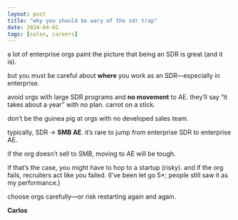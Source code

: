 ```yaml
---
layout: post
title: "why you should be wary of the sdr trap"
date: 2024-04-02
tags: [sales, careers]
---
```


a lot of enterprise orgs paint the picture that being an SDR is great (and it is).

but you must be careful about **where** you work as an SDR—especially in enterprise.

avoid orgs with large SDR programs and **no movement** to AE. they’ll say “it takes about a year” with no plan. carrot on a stick.

don’t be the guinea pig at orgs with no developed sales team.

typically, SDR → **SMB AE**. it’s rare to jump from enterprise SDR to enterprise AE.

if the org doesn’t sell to SMB, moving to AE will be tough.

if that’s the case, you might have to hop to a startup (risky). and if the org fails, recruiters act like *you* failed. (I’ve been let go 5×; people still saw it as my performance.)

choose orgs carefully—or risk restarting again and again.

**Carlos**
